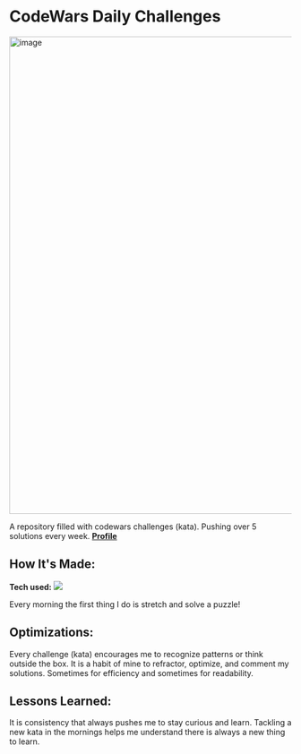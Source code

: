 # CodeWars Daily Challenges

<img width="939" height="853" alt="image" src="https://github.com/user-attachments/assets/4d253c68-1ab9-480f-a1f0-0a4003d9dd19" />


A repository filled with codewars challenges (kata). Pushing over 5 solutions every week.
**[Profile](https://www.codewars.com/users/m.Campos)**

## How It's Made:

**Tech used:** <img src="https://img.shields.io/static/v1?label=|&message=JAVASCRIPT&color=3c7f5d&style=plastic&logo=javascript"/>

Every morning the first thing I do is stretch and solve a puzzle!


## Optimizations:

Every challenge (kata) encourages me to recognize patterns or think outside the box. It is a habit of mine to refractor, optimize, and comment my solutions. Sometimes for efficiency and sometimes for readability.

## Lessons Learned:

It is consistency that always pushes me to stay curious and learn. Tackling a new kata in the mornings helps me understand there is always a new thing to learn.  

